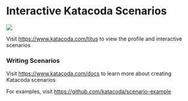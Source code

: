 # Interactive Katacoda Scenarios

[![](http://shields.katacoda.com/katacoda/titus/count.svg)](https://www.katacoda.com/titus "Get your profile on Katacoda.com")

Visit https://www.katacoda.com/titus to view the profile and interactive scenarios

### Writing Scenarios
Visit https://www.katacoda.com/docs to learn more about creating Katacoda scenarios

For examples, visit https://github.com/katacoda/scenario-example

